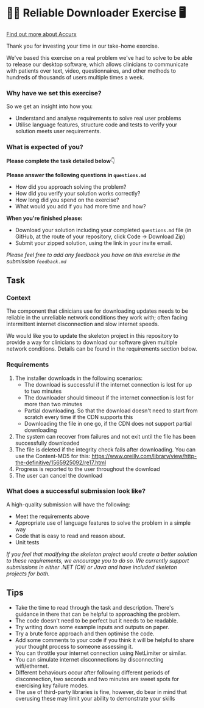 # 👩‍⚕️ Reliable Downloader Exercise 🖥️

[Find out more about Accurx](https://www.accurx.com/careers)

Thank you for investing your time in our take-home exercise.

We've based this exercise on a real problem we've had to solve to be able to release our desktop software, which allows clinicians to communicate with patients over text, video, questionnaires, and other methods to hundreds of thousands of users multiple times a week.

### Why have we set this exercise?
So we get an insight into how you:
* Understand and  analyse requirements to solve real user problems
* Utilise language features, structure code and tests to verify your solution meets user requirements. 

### What is expected of you?
 **Please complete the task detailed below**👇

**Please answer the following questions in `questions.md`**
   - How did you approach solving the problem?
   - How did you verify your solution works correctly?
   - How long did you spend on the exercise?
   - What would you add if you had more time and how?
     
 **When you're finished please:**
   - Download your solution including your completed `questions.md` file (in GitHub, at the route of your repository, click Code -> Download Zip)
   - Submit your zipped solution, using the link in your invite email.

_Please feel free to add any feedback you have on this exercise in the submission `feedback.md`_

## Task
### Context
The component that clinicians use for  downloading updates needs to be reliable in the unreliable network conditions they work with; often facing intermittent internet disconnection and slow internet speeds.

We would like you to update the skeleton project in this repository to provide a way for clinicians to download our software given multiple network conditions. Details can be found in the requirements section below. 

### Requirements

1. The installer downloads in the following scenarios:
   - The download is successful if the internet connection is lost for up to two minutes
   - The downloader should timeout if the internet connection is lost for more than two minutes
   - Partial downloading. So that the download doesn't need to start from scratch every time if the CDN supports this
   - Downloading the file in one go, if the CDN does not support partial downloading
3. The system can recover from failures and not exit until the file has been successfully downloaded
4. The file is deleted if the integrity check fails after downloading. You can use the Content-MD5 for this: https://www.oreilly.com/library/view/http-the-definitive/1565925092/re17.html
5. Progress is reported to the user throughout the download
6. The user can cancel the download

### What does a successful submission look like?
A high-quality submission will have the following:
- Meet the requirements above
- Appropriate use of language features to solve the problem in a simple way
- Code that is easy to read and reason about.
- Unit tests

_If you feel that modifying the skeleton project would create a better solution to these requirements, we encourage you to do so. We currently support submissions in either .NET (C#) or Java and have included skeleton projects for both._


## Tips

- Take the time to read through the task and description. There's guidance in there that can be helpful to approaching the problem.
- The code doesn't need to be perfect but it needs to be readable.
- Try writing down some example inputs and outputs on paper.
- Try a brute force approach and then optimise the code.
- Add some comments to your code if you think it will be helpful to share your thought process to someone assessing it.
- You can throttle your internet connection using NetLimiter or similar.
- You can simulate internet disconnections by disconnecting wifi/ethernet.
- Different behaviours occur after following different periods of disconnection, two seconds and two minutes are sweet spots for exercising key failure modes.
- The use of third-party libraries is fine, however, do bear in mind that overusing these may limit your ability to demonstrate your skills
